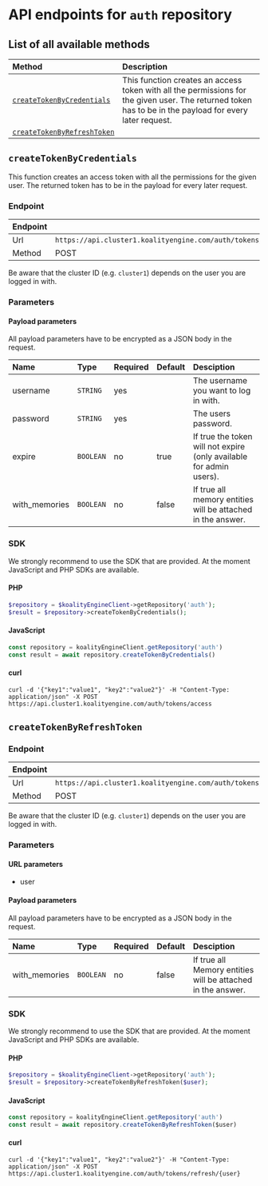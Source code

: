 # API endpoints for `auth` repository

## List of all available methods

| Method                                        | Description                                                            |
|:----------------------------------------------|:-----------------------------------------------------------------------|
| [`createTokenByCredentials`](#createtokenbycredentials) | This function creates an access token with all the permissions for the given user. The returned token has to be in the payload for every later request. |
| [`createTokenByRefreshToken`](#createtokenbyrefreshtoken) |  |


## `createTokenByCredentials`

This function creates an access token with all the permissions for the given user. The returned token has to be in the payload for every later request.

### Endpoint
| Endpoint |                                                                       |
|:---------|:----------------------------------------------------------------------|
| Url      | ```https://api.cluster1.koalityengine.com/auth/tokens/access```|
| Method   | POST                                      |

Be aware that the cluster ID (e.g. `cluster1`) depends on the user you are logged in with.

### Parameters

#### Payload parameters

All payload parameters have to be encrypted as a JSON body in the request.

| Name                    | Type  | Required  | Default   | Desciption   |
|:----|:------|:----------|:-------------|:-------------|
| username  | `STRING` |  yes        |   | The username you want to log in with.           |
| password  | `STRING` |  yes        |   | The users password.           |
| expire  | `BOOLEAN` |  no        | true  | If true the token will not expire (only available for admin users).           |
| with_memories  | `BOOLEAN` |  no        | false  | If true all memory entities will be attached in the answer.           |

### SDK

We strongly recommend to use the SDK that are provided. At the moment JavaScript and PHP SDKs are available.

#### PHP
```php
$repository = $koalityEngineClient->getRepository('auth');
$result = $repository->createTokenByCredentials();
```

#### JavaScript

```javascript
const repository = koalityEngineClient.getRepository('auth')
const result = await repository.createTokenByCredentials()
```

#### curl

```shell
curl -d '{"key1":"value1", "key2":"value2"}' -H "Content-Type: application/json" -X POST https://api.cluster1.koalityengine.com/auth/tokens/access
```


## `createTokenByRefreshToken`



### Endpoint
| Endpoint |                                                                       |
|:---------|:----------------------------------------------------------------------|
| Url      | ```https://api.cluster1.koalityengine.com/auth/tokens/refresh/{user}```|
| Method   | POST                                      |

Be aware that the cluster ID (e.g. `cluster1`) depends on the user you are logged in with.

### Parameters

#### URL parameters
 - user

#### Payload parameters

All payload parameters have to be encrypted as a JSON body in the request.

| Name                    | Type  | Required  | Default   | Desciption   |
|:----|:------|:----------|:-------------|:-------------|
| with_memories  | `BOOLEAN` |  no        | false  | If true all Memory entities will be attached in the answer.           |

### SDK

We strongly recommend to use the SDK that are provided. At the moment JavaScript and PHP SDKs are available.

#### PHP
```php
$repository = $koalityEngineClient->getRepository('auth');
$result = $repository->createTokenByRefreshToken($user);
```

#### JavaScript

```javascript
const repository = koalityEngineClient.getRepository('auth')
const result = await repository.createTokenByRefreshToken($user)
```

#### curl

```shell
curl -d '{"key1":"value1", "key2":"value2"}' -H "Content-Type: application/json" -X POST https://api.cluster1.koalityengine.com/auth/tokens/refresh/{user}
```

